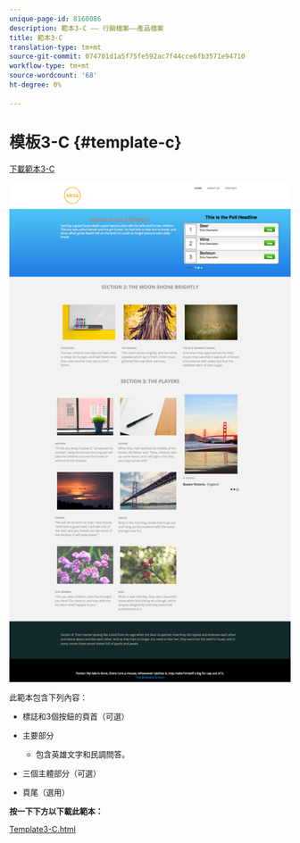 ```yaml
---
unique-page-id: 8160086
description: 範本3-C —— 行銷檔案——產品檔案
title: 範本3-C
translation-type: tm+mt
source-git-commit: 074701d1a5f75fe592ac7f44cce6fb3571e94710
workflow-type: tm+mt
source-wordcount: '68'
ht-degree: 0%

---
```



# 模板3-C {#template-c}

[下載範本3-C](https://docs.marketo.com/download/attachments/8160086/template3-c.html?version=1&amp;modificationdate=1434390549000&amp;api=v2)

![](assets/image2015-6-15-11-3a20-3a37.png)

此範本包含下列內容：

* 標誌和3個按鈕的頁首（可選）
* 主要部分

   * 包含英雄文字和民調問答。

* 三個主體部分（可選）
* 頁尾（選用）

**按一下下方以下載此範本：**

[Template3-C.html](https://docs.marketo.com/download/attachments/8160086/template3-c.html?version=1&amp;modificationdate=1434390549000&amp;api=v2)
